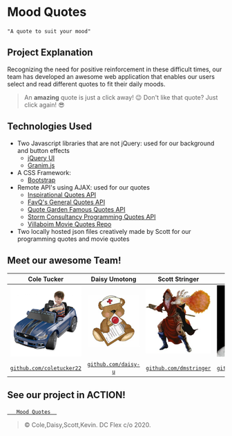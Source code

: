 # Mood Quotes
```
"A quote to suit your mood"
```
## Project Explanation
Recognizing the need for positive reinforcement in these difficult times, our team has developed an awesome web application that enables our users select and read different quotes to fit their daily moods.
> An **amazing** quote is just a click away! :wink:
> Don't like that quote? Just click again! :sunglasses:

## Technologies Used
- Two Javascript libraries that are not jQuery: used for our background and button effects
    - [jQuery UI](https://jqueryui.com/)
    - [Granim.js](https://sarcadass.github.io/granim.js/)
- A CSS Framework:
    - [Bootstrap](https://getbootstrap.com/)
- Remote API's using AJAX: used for our quotes
    - [Inspirational Quotes API](https://type.fit/api/quotes)
    - [FavQ's General Quotes API](https://favqs.com/api/qotd)
    - [Quote Garden Famous Quotes API](https://quote-garden.herokuapp.com/quotes/random)
    - [Storm Consultancy Programming Quotes API](http://quotes.stormconsultancy.co.uk/random.json)
    - [Villaboim Movie Quotes Repo](https://github.com/vilaboim/movie-quotes/blob/master/movie-quotes.json)
- Two locally hosted json files creatively made by Scott for our programming quotes and movie quotes


## Meet our awesome Team!
| **Cole Tucker** | **Daisy Umotong** | **Scott Stringer**| **Kevin Withrow** |
| :-------------: |:-----------------:| :----------------:| :----------------:|
| [![Cole](https://github.com/coletucker22/phase-1-project/blob/master/images/mustang.jpg?s=200)](https://github.com/coletucker22/phase-1-project)    | [![Daisy](https://github.com/coletucker22/phase-1-project/blob/master/images/nurse.jpg?s=200)](https://github.com/coletucker22/phase-1-project) | [![Scott](https://github.com/coletucker22/phase-1-project/blob/master/images/wizard.jpg?s=200)](https://github.com/coletucker22/phase-1-project)  | [![Kevin](https://github.com/coletucker22/phase-1-project/blob/master/images/britney.jpg?s=200)](https://github.com/coletucker22/phase-1-project)  |
| <a href="https://github.com/coletucker22" target="_blank">`github.com/coletucker22`</a> | <a href="https://github.com/daisy-u" target="_blank">`github.com/daisy-u`</a> | <a href="https://github.com/dmstringer" target="_blank">`github.com/dmstringer`</a> | <a href="https://github.com/KevinWithrow" target="_blank">`github.com/KevinWithrow`</a> |

## See our project in ACTION!
<a href="https://sharp-raman-ff18c6.netlify.com/#" target="_blank">`    Mood Quotes   `</a>

> © Cole,Daisy,Scott,Kevin. DC Flex c/o 2020.
